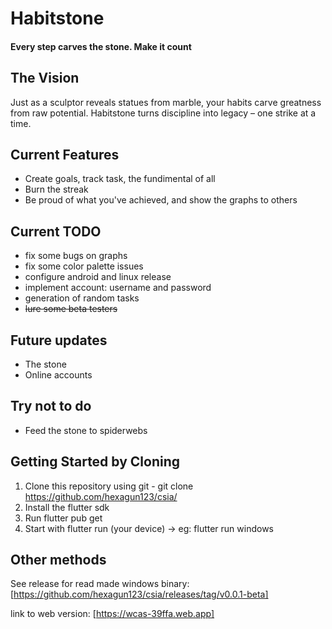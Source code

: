 # Habitstone 

#### Every step carves the stone. Make it count

## The Vision
Just as a sculptor reveals statues from marble, your habits carve greatness from raw potential. Habitstone turns discipline into legacy – one strike at a time.

## Current Features 
- Create goals, track task, the fundimental of all
- Burn the streak
- Be proud of what you've achieved, and show the graphs to others

## Current TODO
- fix some bugs on graphs
- fix some color palette issues
- configure android and linux release
- implement account: username and password
- generation of random tasks
- <del>lure some beta testers</del>

## Future updates
- The stone
- Online accounts

## Try not to do
- Feed the stone to spiderwebs

## Getting Started by Cloning

1. Clone this repository using git - git clone https://github.com/hexagun123/csia/
2. Install the flutter sdk
3. Run flutter pub get
4. Start with flutter run (your device) -> eg: flutter run windows

## Other methods
See release for read made windows binary: [https://github.com/hexagun123/csia/releases/tag/v0.0.1-beta]

link to web version: [https://wcas-39ffa.web.app]

